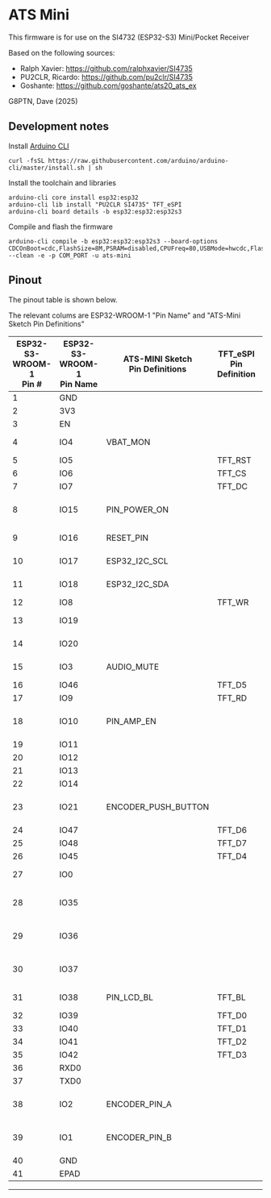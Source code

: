 # ATS Mini

This firmware is for use on the SI4732 (ESP32-S3) Mini/Pocket Receiver

Based on the following sources:

* Ralph Xavier:      https://github.com/ralphxavier/SI4735
* PU2CLR, Ricardo:   https://github.com/pu2clr/SI4735
* Goshante:          https://github.com/goshante/ats20_ats_ex

G8PTN, Dave (2025)

## Development notes

Install [Arduino CLI](https://arduino.github.io/arduino-cli/1.2/installation/)

```shell
curl -fsSL https://raw.githubusercontent.com/arduino/arduino-cli/master/install.sh | sh
```

Install the toolchain and libraries

```shell
arduino-cli core install esp32:esp32
arduino-cli lib install "PU2CLR SI4735" TFT_eSPI
arduino-cli board details -b esp32:esp32:esp32s3
```

Compile and flash the firmware

``` shell
arduino-cli compile -b esp32:esp32:esp32s3 --board-options CDCOnBoot=cdc,FlashSize=8M,PSRAM=disabled,CPUFreq=80,USBMode=hwcdc,FlashMode=qio,PartitionScheme=default_8MB,DebugLevel=none --clean -e -p COM_PORT -u ats-mini
```


## Pinout

The pinout table is shown below.

The relevant colums are ESP32-WROOM-1 "Pin Name" and "ATS-Mini Sketch Pin Definitions"

| ESP32-S3-WROOM-1<br>Pin # | ESP32-S3-WROOM-1<br>Pin Name | ATS-MINI Sketch<br>Pin Definitions | TFT_eSPI<br>Pin Definition | xtronic.org<br>Schematic | Comments<br>Info         |
|---------------------------|------------------------------|------------------------------------|----------------------------|--------------------------|--------------------------|
| 1                         | GND                          |                                    |                            | GND                      |                          |
| 2                         | 3V3                          |                                    |                            | VCC_33                   |                          |
| 3                         | EN                           |                                    |                            | EN                       | RST Button               |
| 4                         | IO4                          | VBAT_MON                           |                            | BAT_ADC                  | Battery monitor          |
| 5                         | IO5                          |                                    | TFT_RST                    | LCD_RES                  |                          |
| 6                         | IO6                          |                                    | TFT_CS                     | LCD_CS                   |                          |
| 7                         | IO7                          |                                    | TFT_DC                     | LCD_DC                   |                          |
| 8                         | IO15                         | PIN_POWER_ON                       |                            | RADIO_EN                 | 1= Radio LDO Enable      |
| 9                         | IO16                         | RESET_PIN                          |                            | RST                      | SI4732 Reset             |
| 10                        | IO17                         | ESP32_I2C_SCL                      |                            | I2C_SCL                  | SI4732 Clock             |
| 11                        | IO18                         | ESP32_I2C_SDA                      |                            | I2C_SDA                  | SI4732 Data              |
| 12                        | IO8                          |                                    | TFT_WR                     | LCD_WR                   |                          |
| 13                        | IO19                         |                                    |                            | USB_DM                   | USB_D- (CDC Port)        |
| 14                        | IO20                         |                                    |                            | USB_DP                   | USB_D+ (CDC Port)        |
| 15                        | IO3                          | AUDIO_MUTE                         |                            | MUTE                     | 1 = Mute L/R audio       |
| 16                        | IO46                         |                                    | TFT_D5                     | LCD_DS                   |                          |
| 17                        | IO9                          |                                    | TFT_RD                     | LCD_RD                   |                          |
| 18                        | IO10                         | PIN_AMP_EN                         |                            | AMP_EN                   | 1 = Audio Amp Enable     |
| 19                        | IO11                         |                                    |                            | NC                       | Spare                    |
| 20                        | IO12                         |                                    |                            | NC                       | Spare                    |
| 21                        | IO13                         |                                    |                            | NC                       | Spare                    |
| 22                        | IO14                         |                                    |                            | NC                       | Spare                    |
| 23                        | IO21                         | ENCODER_PUSH_BUTTON                |                            | SW                       | Rotary encoder SW signal |
| 24                        | IO47                         |                                    | TFT_D6                     | LCD_D6                   |                          |
| 25                        | IO48                         |                                    | TFT_D7                     | LCD_D7                   |                          |
| 26                        | IO45                         |                                    | TFT_D4                     | LCD_D4                   |                          |
| 27                        | IO0                          |                                    |                            | GPIO0                    | BOOT button              |
| 28                        | IO35                         |                                    |                            | NC                       | Used for OSPI PSRAM      |
| 29                        | IO36                         |                                    |                            | NC                       | Used for OSPI PSRAM      |
| 30                        | IO37                         |                                    |                            | NC                       | Used for OSPI PSRAM      |
| 31                        | IO38                         | PIN_LCD_BL                         | TFT_BL                     | LCD_BL                   | Backlight control        |
| 32                        | IO39                         |                                    | TFT_D0                     | LCD_D0                   |                          |
| 33                        | IO40                         |                                    | TFT_D1                     | LCD_D1                   |                          |
| 34                        | IO41                         |                                    | TFT_D2                     | LCD_D2                   |                          |
| 35                        | IO42                         |                                    | TFT_D3                     | LCD_D2                   |                          |
| 36                        | RXD0                         |                                    |                            | NC                       | GPIO44                   |
| 37                        | TXD0                         |                                    |                            | NC                       | GPIO43                   |
| 38                        | IO2                          | ENCODER_PIN_A                      |                            | A                        | Rotary encoder A signal  |
| 39                        | IO1                          | ENCODER_PIN_B                      |                            | B                        | Rotary encoder B signal  |
| 40                        | GND                          |                                    |                            | GND                      |                          |
| 41                        | EPAD                         |                                    |                            | GND                      |                          |
-----------------------------------------------------------------------------------------------------------------
